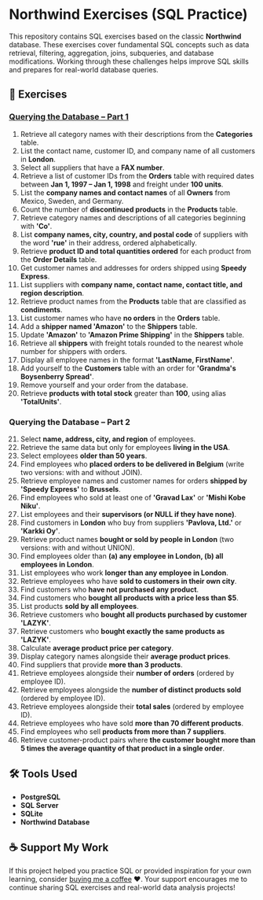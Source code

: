 # Northwind Exercises (SQL Practice)

This repository contains SQL exercises based on the classic **Northwind** database. These exercises cover fundamental SQL concepts such as data retrieval, filtering, aggregation, joins, subqueries, and database modifications. Working through these challenges helps improve SQL skills and prepares for real-world database queries.

## 📂 Exercises

### [Querying the Database – Part 1](https://github.com/TerekliTahaBerk/sql-portfolio/blob/main/Northwind%20Exercises/SQL%20Practice%20Exercises%20General.sql)

1. Retrieve all category names with their descriptions from the **Categories** table.  
2. List the contact name, customer ID, and company name of all customers in **London**.  
3. Select all suppliers that have a **FAX number**.  
4. Retrieve a list of customer IDs from the **Orders** table with required dates between **Jan 1, 1997 – Jan 1, 1998** and freight under **100 units**.  
5. List the **company names and contact names** of all **Owners** from Mexico, Sweden, and Germany.  
6. Count the number of **discontinued products** in the **Products** table.  
7. Retrieve category names and descriptions of all categories beginning with **'Co'**.  
8. List **company names, city, country, and postal code** of suppliers with the word **'rue'** in their address, ordered alphabetically.  
9. Retrieve **product ID and total quantities ordered** for each product from the **Order Details** table.  
10. Get customer names and addresses for orders shipped using **Speedy Express**.  
11. List suppliers with **company name, contact name, contact title, and region description**.  
12. Retrieve product names from the **Products** table that are classified as **condiments**.  
13. List customer names who have **no orders** in the **Orders** table.  
14. Add a **shipper named 'Amazon'** to the **Shippers** table.  
15. Update **'Amazon'** to **'Amazon Prime Shipping'** in the **Shippers** table.  
16. Retrieve all **shippers** with freight totals rounded to the nearest whole number for shippers with orders.  
17. Display all employee names in the format **'LastName, FirstName'**.  
18. Add yourself to the **Customers** table with an order for **'Grandma's Boysenberry Spread'**.  
19. Remove yourself and your order from the database.  
20. Retrieve **products with total stock** greater than **100**, using alias **'TotalUnits'**.  

### Querying the Database – Part 2

21. Select **name, address, city, and region** of employees.  
22. Retrieve the same data but only for employees **living in the USA**.  
23. Select employees **older than 50 years**.  
24. Find employees who **placed orders to be delivered in Belgium** (write two versions: with and without JOIN).  
25. Retrieve employee names and customer names for orders **shipped by 'Speedy Express'** to **Brussels**.  
26. Find employees who sold at least one of **'Gravad Lax'** or **'Mishi Kobe Niku'**.  
27. List employees and their **supervisors (or NULL if they have none)**.  
28. Find customers in **London** who buy from suppliers **'Pavlova, Ltd.'** or **'Karkki Oy'**.  
29. Retrieve product names **bought or sold by people in London** (two versions: with and without UNION).  
30. Find employees older than **(a) any employee in London, (b) all employees in London**.  
31. List employees who work **longer than any employee in London**.  
32. Retrieve employees who have **sold to customers in their own city**.  
33. Find customers who **have not purchased any product**.  
34. Find customers who **bought all products with a price less than $5**.  
35. List products **sold by all employees**.  
36. Retrieve customers who **bought all products purchased by customer 'LAZYK'**.  
37. Retrieve customers who **bought exactly the same products as 'LAZYK'**.  
38. Calculate **average product price per category**.  
39. Display category names alongside their **average product prices**.  
40. Find suppliers that provide **more than 3 products**.  
41. Retrieve employees alongside their **number of orders** (ordered by employee ID).  
42. Retrieve employees alongside the **number of distinct products sold** (ordered by employee ID).  
43. Retrieve employees alongside their **total sales** (ordered by employee ID).  
44. Retrieve employees who have sold **more than 70 different products**.  
45. Find employees who sell **products from more than 7 suppliers**.  
46. Retrieve customer-product pairs where **the customer bought more than 5 times the average quantity of that product in a single order**.  

## 🛠️ Tools Used

- **PostgreSQL**  
- **SQL Server**  
- **SQLite**  
- **Northwind Database**  

## ☕️ Support My Work

If this project helped you practice SQL or provided inspiration for your own learning, consider [buying me a coffee](https://www.buymeacoffee.com/tahaberkterekli) ❤️. Your support encourages me to continue sharing SQL exercises and real-world data analysis projects!
